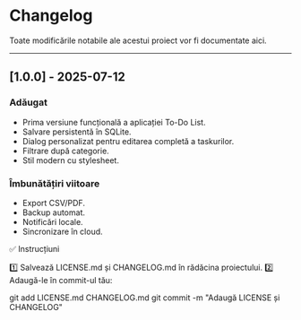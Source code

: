 # Changelog

Toate modificările notabile ale acestui proiect vor fi documentate aici.

---

## [1.0.0] - 2025-07-12

### Adăugat
- Prima versiune funcțională a aplicației To-Do List.
- Salvare persistentă în SQLite.
- Dialog personalizat pentru editarea completă a taskurilor.
- Filtrare după categorie.
- Stil modern cu stylesheet.

### Îmbunătățiri viitoare
- Export CSV/PDF.
- Backup automat.
- Notificări locale.
- Sincronizare în cloud.

✅ Instrucțiuni

1️⃣ Salvează LICENSE.md și CHANGELOG.md în rădăcina proiectului.
2️⃣ Adaugă-le în commit-ul tău:

git add LICENSE.md CHANGELOG.md
git commit -m "Adaugă LICENSE și CHANGELOG"


